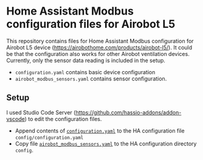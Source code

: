 # Home Assistant Modbus configuration files for Airobot L5
This repository contains files for Home Assistant Modbus configuration for Airobot L5 device (https://airobothome.com/products/airobot-l5/). It could be that the configuration also works for other Airobot ventilation devices.
Currently, only the sensor data reading is included in the setup.

- `configuration.yaml` contains basic device configuration
- `airobot_modbus_sensors.yaml` contains sensor configuration.

## Setup

I used Studio Code Server (https://github.com/hassio-addons/addon-vscode) to edit the configuration files.

- Append contents of [`configuration.yaml`](configuration.yaml) to the HA configuration file `config/configuration.yaml`
- Copy file [`airobot_modbus_sensors.yaml`](airobot_modbus_sensors.yaml) to the HA configuration directory `config`.
